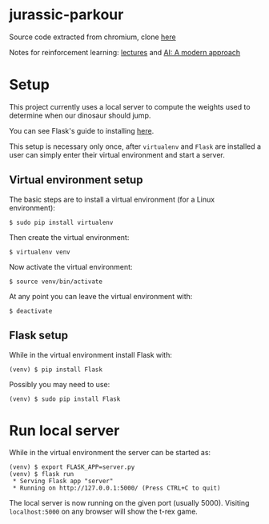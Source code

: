 # jurassic-parkour

Source code extracted from chromium, clone [here](https://github.com/wayou/t-rex-runner)

Notes for reinforcement learning: [lectures](https://github.com/chrisketelsen/courses/blob/master/csci5622/resources/schedule.md) and [AI: A modern approach](http://aima.cs.berkeley.edu/)

# Setup

This project currently uses a local server to compute the weights used to determine when our dinosaur should jump.

You can see Flask's guide to installing [here](http://flask.pocoo.org/docs/0.12/installation/#installation).

This setup is necessary only once, after `virtualenv` and `Flask` are installed a user can simply enter their virtual environment and start a server.

## Virtual environment setup

The basic steps are to install a virtual environment (for a Linux environment):

`$ sudo pip install virtualenv`

Then create the virtual environment:

`$ virtualenv venv`

Now activate the virtual environment:

`$ source venv/bin/activate`

At any point you can leave the virtual environment with:

`$ deactivate`

## Flask setup

While in the virtual environment install Flask with:

`(venv) $ pip install Flask`

Possibly you may need to use:

`(venv) $ sudo pip install Flask`

# Run local server

While in the virtual environment the server can be started as:

```
(venv) $ export FLASK_APP=server.py
(venv) $ flask run
 * Serving Flask app "server"
 * Running on http://127.0.0.1:5000/ (Press CTRL+C to quit)
```
The local server is now running on the given port (usually 5000). Visiting `localhost:5000` on any browser will show the t-rex game.
